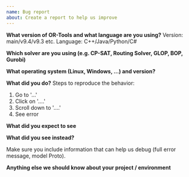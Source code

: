```yaml
---
name: Bug report
about: Create a report to help us improve
---
```



**What version of OR-Tools and what language are you using?**
Version: main/v9.4/v9.3 etc.
Language: C++/Java/Python/C#

**Which solver are you using (e.g. CP-SAT, Routing Solver, GLOP, BOP, Gurobi)**

**What operating system (Linux, Windows, ...) and version?**

**What did you do?**
Steps to reproduce the behavior:
1. Go to '...'
2. Click on '....'
3. Scroll down to '....'
4. See error

**What did you expect to see**

**What did you see instead?**

Make sure you include information that can help us debug (full error message, model Proto).

**Anything else we should know about your project / environment**
